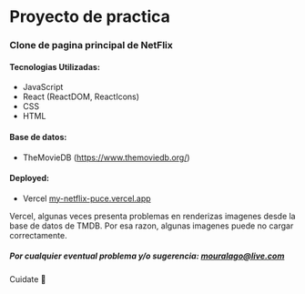 # Proyecto de practica

### Clone de pagina principal de NetFlix

#### Tecnologias Utilizadas:

* JavaScript
* React (ReactDOM, ReactIcons)
* CSS
* HTML

#### Base de datos:
* TheMovieDB (https://www.themoviedb.org/)

#### Deployed:

* Vercel [my-netflix-puce.vercel.app](https://my-netflix-puce.vercel.app)

Vercel, algunas veces presenta problemas en renderizas imagenes desde la base de datos de TMDB. Por esa razon, algunas imagenes puede no cargar correctamente.

##### Por cualquier eventual problema y/o sugerencia: mouralago@live.com

Cuidate 💟
